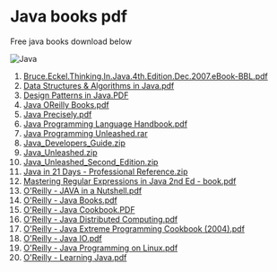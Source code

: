 # **Java** books pdf
 Free java books download below
 
 ![Java](https://www.gcreddy.com/wp-content/uploads/2021/05/Java-Programming-Language-1536x860.png)

1)  <a href="http://www.dblab.ntua.gr/~gtsat/collection/Java%20books/Bruce.Eckel.Thinking.In.Java.4th.Edition.Dec.2007.eBook-BBL.pdf">Bruce.Eckel.Thinking.In.Java.4th.Edition.Dec.2007.eBook-BBL.pdf</a>
2)  <a href="http://www.dblab.ntua.gr/~gtsat/collection/Java%20books/Data%20Structures%20&%20Algorithms%20in%20Java.pdf">Data Structures &amp; Algorithms in Java.pdf</a>
3)  <a href="http://www.dblab.ntua.gr/~gtsat/collection/Java%20books/Design%20Patterns%20in%20Java.PDF">Design Patterns in Java.PDF</a>
4)  <a href="http://www.dblab.ntua.gr/~gtsat/collection/Java%20books/Java%20OReilly%20Books.pdf">Java OReilly Books.pdf</a>
5)  <a href="http://www.dblab.ntua.gr/~gtsat/collection/Java%20books/Java%20Precisely.pdf">Java Precisely.pdf</a>
6)  <a href="http://www.dblab.ntua.gr/~gtsat/collection/Java%20books/Java%20Programming%20Language%20Handbook.pdf">Java Programming Language Handbook.pdf</a>
7)  <a href="http://www.dblab.ntua.gr/~gtsat/collection/Java%20books/Java%20Programming%20Unleashed.rar">Java Programming Unleashed.rar</a>
8)  <a href="http://www.dblab.ntua.gr/~gtsat/collection/Java%20books/Java_Developers_Guide.zip">Java_Developers_Guide.zip</a>
9)  <a href="http://www.dblab.ntua.gr/~gtsat/collection/Java%20books/Java_Unleashed.zip">Java_Unleashed.zip</a>
10) <a href="http://www.dblab.ntua.gr/~gtsat/collection/Java%20books/Java_Unleashed_Second_Edition.zip">Java_Unleashed_Second_Edition.zip</a>
11) <a href="http://www.dblab.ntua.gr/~gtsat/collection/Java%20books/Java%20in%2021%20Days%20-%20Professional%20Reference.zip">Java in 21 Days - Professional Reference.zip</a>
12) <a href="http://www.dblab.ntua.gr/~gtsat/collection/Java%20books/Mastering%20Regular%20Expressions%20in%20Java%202nd%20Ed%20%20-%20book.pdf">Mastering Regular Expressions in Java 2nd Ed  - book.pdf</a>
13) <a href="http://www.dblab.ntua.gr/~gtsat/collection/Java%20books/O'Reilly%20-%20JAVA%20in%20a%20Nutshell.pdf">O'Reilly - JAVA in a Nutshell.pdf</a>
14) <a href="http://www.dblab.ntua.gr/~gtsat/collection/Java%20books/O'Reilly%20-%20Java%20Books.pdf">O'Reilly - Java Books.pdf</a>
15) <a href="http://www.dblab.ntua.gr/~gtsat/collection/Java%20books/O'Reilly%20-%20Java%20Cookbook.PDF">O'Reilly - Java Cookbook.PDF</a>
16) <a href="http://www.dblab.ntua.gr/~gtsat/collection/Java%20books/O'Reilly%20-%20Java%20Distributed%20Computing.pdf">O'Reilly - Java Distributed Computing.pdf</a>
17) <a href="http://www.dblab.ntua.gr/~gtsat/collection/Java%20books/O'Reilly%20-%20Java%20Extreme%20Programming%20Cookbook%20(2004).pdf">O'Reilly - Java Extreme Programming Cookbook (2004).pdf</a>
18) <a href="http://www.dblab.ntua.gr/~gtsat/collection/Java%20books/O'Reilly%20-%20Java%20IO.pdf">O'Reilly - Java IO.pdf</a>
19) <a href="http://www.dblab.ntua.gr/~gtsat/collection/Java%20books/O'Reilly%20-%20Java%20Programming%20on%20Linux.pdf">O'Reilly - Java Programming on Linux.pdf</a>
20) <a href="http://www.dblab.ntua.gr/~gtsat/collection/Java%20books/O'Reilly%20-%20Learning%20Java.pdf">O'Reilly - Learning Java.pdf</a>







